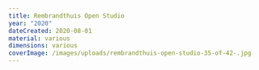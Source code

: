 ```yaml
---
title: Rembrandthuis Open Studio
year: "2020"
dateCreated: 2020-08-01
material: various
dimensions: various
coverImage: /images/uploads/rembrandthuis-open-studio-35-of-42-.jpg
---
```

